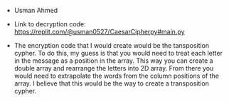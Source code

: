 - Usman Ahmed

- Link to decryption code: https://replit.com/@usman0527/CaesarCipherpy#main.py

- The encryption code that I would create would be the tansposition cypher. To do this, my guess is that you would need to treat each letter in the message as a position in the array. This way you can create a double array and rearrange the letters into 2D array. From there you would need to extrapolate the words from the column positions of the array. I believe that this would be the way to create a transposition cypher. 
